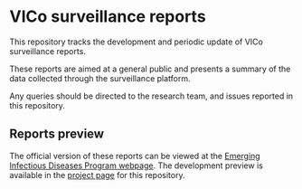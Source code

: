 # VICo surveillance reports

This repository tracks the development and periodic update of VICo surveillance
reports.

These reports are aimed at a general public and presents a summary of the data
collected through the surveillance platform.

Any queries should be directed to the research team, and issues reported in this
repository.

## Reports preview

The official version of these reports can be viewed at the
[Emerging Infectious Diseases Program webpage](http://www.peie.org/reportes-vico/).
The development preview is available in the
[project page](https://ces-peie.github.io/reportes-vico/)
for this repository.
